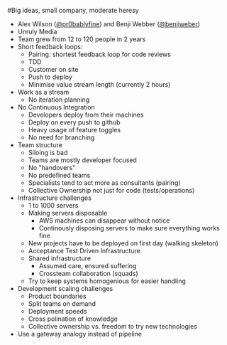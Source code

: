 #Big ideas, small company, moderate heresy

* Alex Wilson ([@pr0bablyfine](https://www.twitter.com/pr0bablyfine)) and Benji Webber ([@benjiweber](https://www.twitter.com/benjiweber))
* Unruly Media
* Team grew from 12 to 120 people in 2 years
* Short feedback loops:
  * Pairing: shortest feedback loop for code reviews
  * TDD
  * Customer on site
  * Push to deploy
  * Minimise value stream length (currently 2 hours)
* Work as a stream
  * No iteration planning
* No Continuous Integration
  * Developers deploy from their machines
  * Deploy on every push to github
  * Heavy usage of feature toggles
  * No need for branching
* Team structure
  * Siloing is bad
  * Teams are mostly developer focused
  * No "handovers"
  * No predefined teams
  * Specialists tend to act more as consultants (pairing)
  * Collective Ownership not just for code (tests/operations)
* Infrastructure challenges
  * 1 to 1000 servers
  * Making servers disposable
    * AWS machines can disappear without notice
    * Continously disposing servers to make sure everything works fine
  * New projects have to be deployed on first day (walking skeleton)
  * Acceptance Test Driven Infrastructure
  * Shared infrastructure
    * Assumed care, ensured suffering
    * Crossteam collaboration (squads)
  * Try to keep systems homogenious for easier handling
* Development scaling challenges
  * Product boundaries
  * Split teams on demand
  * Deployment speeds
  * Cross polination of knowledge
  * Collective ownership vs. freedom to try new technologies
* Use a gateway analogy instead of pipeline
  
  